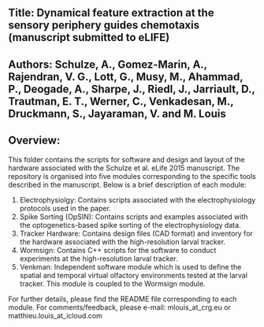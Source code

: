 ## Title: Dynamical feature extraction at the sensory periphery guides chemotaxis (manuscript submitted to eLIFE)

## Authors: Schulze, A., Gomez-Marin, A., Rajendran, V. G., Lott, G., Musy, M., Ahammad, P., Deogade, A., Sharpe, J., Riedl, J., Jarriault, D., Trautman, E. T., Werner, C., Venkadesan, M., Druckmann, S., Jayaraman, V. and M. Louis

## Overview:

This folder contains the scripts for software and design and layout of the hardware associated with the Schulze et al. eLife 2015 manuscript. The repository is organised into five modules corresponding to the specific tools described in the manuscript. Below is a brief description of each module:

1. Electrophysiolgy: Contains scripts associated with the electrophysiology protocols used in the paper.
2. Spike Sorting (OpSIN): Contains scripts and examples associated with the optogenetics-based spike sorting of the electrophysiology data.
3. Tracker Hardware: Contains design files (CAD format) and inventory for the hardware associated with the high-resolution larval tracker.
4. Wormsign: Contains C++ scripts for the software to conduct experiments at the high-resolution larval tracker.
5. Venkman: Independent software module which is used to define the spatial and temporal virtual olfactory environments tested at the larval tracker. This module is coupled to the Wormsign module.

For further details, please find the README file corresponding to each module. For comments/feedback, please e-mail: mlouis_at_crg.eu or matthieu.louis_at_icloud.com

